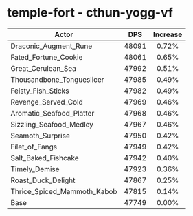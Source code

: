 # temple-fort - cthun-yogg-vf
| Actor | DPS | Increase |
|---|:---:|:---:|
|Draconic_Augment_Rune|48091|0.72%|
|Fated_Fortune_Cookie|48061|0.65%|
|Great_Cerulean_Sea|47992|0.51%|
|Thousandbone_Tongueslicer|47985|0.49%|
|Feisty_Fish_Sticks|47982|0.49%|
|Revenge_Served_Cold|47969|0.46%|
|Aromatic_Seafood_Platter|47968|0.46%|
|Sizzling_Seafood_Medley|47967|0.46%|
|Seamoth_Surprise|47950|0.42%|
|Filet_of_Fangs|47949|0.42%|
|Salt_Baked_Fishcake|47942|0.40%|
|Timely_Demise|47923|0.36%|
|Roast_Duck_Delight|47867|0.25%|
|Thrice_Spiced_Mammoth_Kabob|47815|0.14%|
|Base|47749|0.00%|
